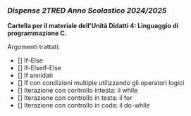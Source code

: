 ### *Dispense 2TRED Anno Scolastico 2024/2025*

**Cartella per il materiale dell'Unità Didatti 4: Linguaggio di programmazione C.**

Argomenti trattati:
- [] If-Else
- [] If-Elseif-Else
- [] If annidati
- [] If con condizioni multiple utilizzando gli operatori logici
- [] Iterazione con controllo intesta: il while
- [] Iterazione con controllo in testa: il for
- [] Iterazione con controllo in coda: il do-while
